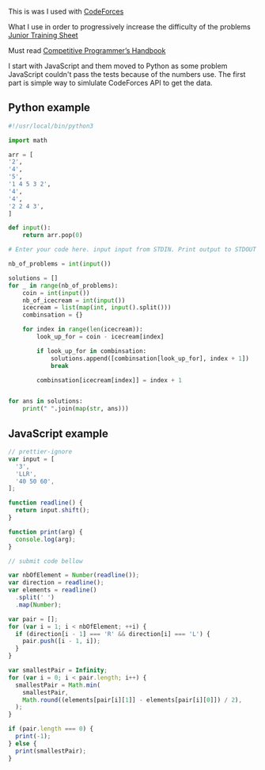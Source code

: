 This is was I used with [CodeForces](https://codeforces.com/)

What I use in order to progressively increase the difficulty of the problems [Junior Training Sheet](https://docs.google.com/spreadsheets/d/1iJZWP2nS_OB3kCTjq8L6TrJJ4o-5lhxDOyTaocSYc-k/edit#gid=84654839)

Must read [Competitive Programmer’s Handbook](https://cses.fi/book/book.pdf)

I start with JavaScript and them moved to Python as some problem JavaScript couldn't pass the tests
because of the numbers use. The first part is simple way to simlulate CodeForces API to get the data.

## Python example
``` python
#!/usr/local/bin/python3

import math

arr = [
'2',
'4',
'5',
'1 4 5 3 2',
'4',
'4',
'2 2 4 3',
]

def input():
    return arr.pop(0)

# Enter your code here. input input from STDIN. Print output to STDOUT

nb_of_problems = int(input())

solutions = []
for _ in range(nb_of_problems):
    coin = int(input())
    nb_of_icecream = int(input())
    icecream = list(map(int, input().split()))
    combinsation = {}

    for index in range(len(icecream)):
        look_up_for = coin - icecream[index]

        if look_up_for in combinsation:
            solutions.append([combinsation[look_up_for], index + 1])
            break

        combinsation[icecream[index]] = index + 1


for ans in solutions:
    print(" ".join(map(str, ans)))
```

## JavaScript example
``` javascript
// prettier-ignore
var input = [
  '3',
  'LLR',
  '40 50 60',
];

function readline() {
  return input.shift();
}

function print(arg) {
  console.log(arg);
}

// submit code bellow

var nbOfElement = Number(readline());
var direction = readline();
var elements = readline()
  .split(' ')
  .map(Number);

var pair = [];
for (var i = 1; i < nbOfElement; ++i) {
  if (direction[i - 1] === 'R' && direction[i] === 'L') {
    pair.push([i - 1, i]);
  }
}

var smallestPair = Infinity;
for (var i = 0; i < pair.length; i++) {
  smallestPair = Math.min(
    smallestPair,
    Math.round((elements[pair[i][1]] - elements[pair[i][0]]) / 2),
  );
}

if (pair.length === 0) {
  print(-1);
} else {
  print(smallestPair);
}
```
